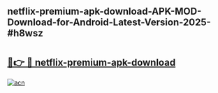 ## netflix-premium-apk-download-APK-MOD-Download-for-Android-Latest-Version-2025-#h8wsz

# <h2><a href="https://bedroomkl.my?title=netflix-premium-apk-download&ref=20M">🔗👉 🔴 netflix-premium-apk-download</a></h2>

[![acn](https://github.com/user-attachments/assets/0f9c940e-d8b0-45ae-aac7-cd30a18b3e1c)](https://bedroomkl.my?title=netflix-premium-apk-download&ref=20M)

